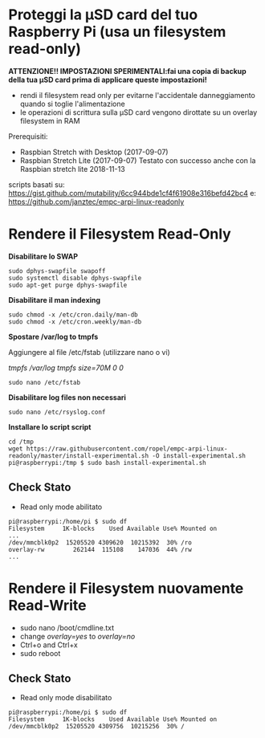 Proteggi la µSD card  del tuo Raspberry Pi (usa un filesystem read-only)
=============================================================

**ATTENZIONE!! IMPOSTAZIONI SPERIMENTALI:fai una copia di backup della tua µSD card prima di applicare queste impostazioni!**

* rendi il filesystem read only per evitarne l'accidentale danneggiamento quando si toglie l'alimentazione
* le operazioni di scrittura sulla µSD card vengono dirottate su un overlay filesystem in RAM 

Prerequisiti:
* Raspbian Stretch with Desktop (2017-09-07)
* Raspbian Stretch Lite (2017-09-07)
Testato con successo anche con la Raspbian stretch lite 2018-11-13

scripts basati su: https://gist.github.com/mutability/6cc944bde1cf4f61908e316befd42bc4
e: https://github.com/janztec/empc-arpi-linux-readonly

Rendere il Filesystem Read-Only
=========================

**Disabilitare lo SWAP**
```
sudo dphys-swapfile swapoff
sudo systemctl disable dphys-swapfile
sudo apt-get purge dphys-swapfile
```

**Disabilitare il man indexing**
```
sudo chmod -x /etc/cron.daily/man-db
sudo chmod -x /etc/cron.weekly/man-db
```

**Spostare /var/log to tmpfs**

Aggiungere al file /etc/fstab (utilizzare nano o  vi)

_tmpfs		/var/log	tmpfs	size=70M	0	0_
```
sudo nano /etc/fstab
```


**Disabilitare log files non necessari**
```
sudo nano /etc/rsyslog.conf
```

**Installare lo script script**
```
cd /tmp
wget https://raw.githubusercontent.com/ropel/empc-arpi-linux-readonly/master/install-experimental.sh -O install-experimental.sh
pi@raspberrypi:/tmp $ sudo bash install-experimental.sh
```


Check Stato
-------------

* Read only mode abilitato
```
pi@raspberrypi:/home/pi $ sudo df
Filesystem     1K-blocks    Used Available Use% Mounted on
...
/dev/mmcblk0p2  15205520 4309620  10215392  30% /ro
overlay-rw        262144  115108    147036  44% /rw
...
```


Rendere il Filesystem nuovamente Read-Write 
================================

* sudo nano /boot/cmdline.txt
* change *overlay=yes* to *overlay=no*
* Ctrl+o and Ctrl+x
* sudo reboot


Check Stato
-------------

* Read only mode disabilitato
```
pi@raspberrypi:/home/pi $ sudo df
Filesystem     1K-blocks    Used Available Use% Mounted on
/dev/mmcblk0p2  15205520 4309756  10215256  30% /
```
